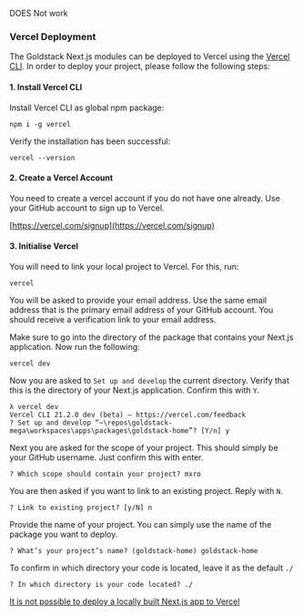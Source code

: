 DOES Not work

### Vercel Deployment

The Goldstack Next.js modules can be deployed to Vercel using the [Vercel CLI](https://vercel.com/download). In order to deploy your project, please follow the following steps:

#### 1. Install Vercel CLI

Install Vercel CLI as global npm package:

```
npm i -g vercel
```

Verify the installation has been successful:

```
vercel --version
```

#### 2. Create a Vercel Account

You need to create a vercel account if you do not have one already. Use your GitHub account to sign up to Vercel.

[https://vercel.com/signup](https://vercel.com/signup)

#### 3. Initialise Vercel

You will need to link your local project to Vercel. For this, run:

```
vercel
```

You will be asked to provide your email address. Use the same email address that is the primary email address of your GitHub account. You should receive a verification link to your email address. 

Make sure to go into the directory of the package that contains your Next.js application.
Now run the following:

```
vercel dev
```

Now you are asked to `Set up and develop` the current directory. Verify that this is the directory of your Next.js application. Confirm this with `Y`.

```
λ vercel dev
Vercel CLI 21.2.0 dev (beta) — https://vercel.com/feedback
? Set up and develop “~\repos\goldstack-mega\workspaces\apps\packages\goldstack-home”? [Y/n] y
```

Next you are asked for the scope of your project. This should simply be your GitHub username. Just confirm this with enter.

```
? Which scope should contain your project? mxro
```

You are then asked if you want to link to an existing project. Reply with `N`.

```
? Link to existing project? [y/N] n
```

Provide the name of your project. You can simply use the name of the package you want to deploy.

```
? What’s your project’s name? (goldstack-home) goldstack-home
```

To confirm in which directory your code is located, leave it as the default `./`

```
? In which directory is your code located? ./
```


[It is not possible to deploy a locally built Next.js app to Vercel](https://vercel.com/knowledge/deploying-locally-built-nextjs)